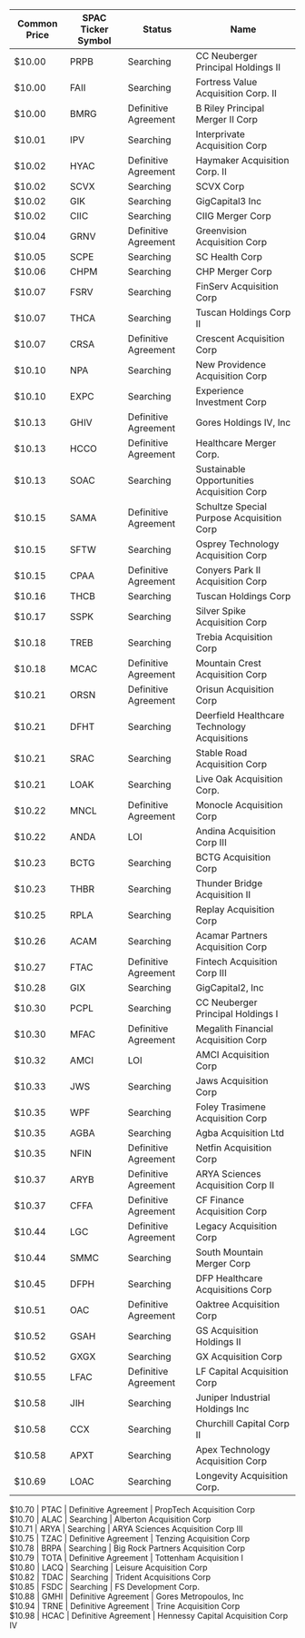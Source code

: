 Common Price  | SPAC Ticker Symbol | Status               | Name                                        
------------- | ------------------ | -------------------- | --------------------------------------------
$10.00        | PRPB               | Searching            | CC Neuberger Principal Holdings II          
$10.00        | FAII               | Searching            | Fortress Value Acquisition Corp. II         
$10.00        | BMRG               | Definitive Agreement | B Riley Principal Merger II Corp            
$10.01        | IPV                | Searching            | Interprivate Acquisition Corp               
$10.02        | HYAC               | Definitive Agreement | Haymaker Acquisition Corp. II               
$10.02        | SCVX               | Searching            | SCVX Corp                                   
$10.02        | GIK                | Searching            | GigCapital3 Inc                             
$10.02        | CIIC               | Searching            | CIIG Merger Corp                            
$10.04        | GRNV               | Definitive Agreement | Greenvision Acquisition Corp                
$10.05        | SCPE               | Searching            | SC Health Corp                              
$10.06        | CHPM               | Searching            | CHP Merger Corp                             
$10.07        | FSRV               | Searching            | FinServ Acquisition Corp                    
$10.07        | THCA               | Searching            | Tuscan Holdings Corp II                     
$10.07        | CRSA               | Definitive Agreement | Crescent Acquisition Corp                   
$10.10        | NPA                | Searching            | New Providence Acquisition Corp             
$10.10        | EXPC               | Searching            | Experience Investment Corp                  
$10.13        | GHIV               | Definitive Agreement | Gores Holdings IV, Inc                      
$10.13        | HCCO               | Definitive Agreement | Healthcare Merger Corp.                     
$10.13        | SOAC               | Searching            | Sustainable Opportunities Acquisition Corp  
$10.15        | SAMA               | Definitive Agreement | Schultze Special Purpose Acquisition Corp   
$10.15        | SFTW               | Searching            | Osprey Technology Acquisition Corp          
$10.15        | CPAA               | Definitive Agreement | Conyers Park II Acquisition Corp            
$10.16        | THCB               | Searching            | Tuscan Holdings Corp                        
$10.17        | SSPK               | Searching            | Silver Spike Acquisition Corp               
$10.18        | TREB               | Searching            | Trebia Acquisition Corp                     
$10.18        | MCAC               | Definitive Agreement | Mountain Crest Acquisition Corp             
$10.21        | ORSN               | Definitive Agreement | Orisun Acquisition Corp                     
$10.21        | DFHT               | Searching            | Deerfield Healthcare Technology Acquisitions
$10.21        | SRAC               | Searching            | Stable Road Acquisition Corp                
$10.21        | LOAK               | Searching            | Live Oak Acquisition Corp.                  
$10.22        | MNCL               | Definitive Agreement | Monocle Acquisition Corp                    
$10.22        | ANDA               | LOI                  | Andina Acquisition Corp III                 
$10.23        | BCTG               | Searching            | BCTG Acquisition Corp                       
$10.23        | THBR               | Searching            | Thunder Bridge Acquisition II               
$10.25        | RPLA               | Searching            | Replay Acquisition Corp                     
$10.26        | ACAM               | Searching            | Acamar Partners Acquisition Corp            
$10.27        | FTAC               | Definitive Agreement | Fintech Acquisition Corp III                
$10.28        | GIX                | Searching            | GigCapital2, Inc                            
$10.30        | PCPL               | Searching            | CC Neuberger Principal Holdings I           
$10.30        | MFAC               | Definitive Agreement | Megalith Financial Acquisition Corp         
$10.32        | AMCI               | LOI                  | AMCI Acquisition Corp                       
$10.33        | JWS                | Searching            | Jaws Acquisition Corp                       
$10.35        | WPF                | Searching            | Foley Trasimene Acquisition Corp            
$10.35        | AGBA               | Searching            | Agba Acquisition Ltd                        
$10.35        | NFIN               | Definitive Agreement | Netfin Acquisition Corp                     
$10.37        | ARYB               | Definitive Agreement | ARYA Sciences Acquisition Corp II           
$10.37        | CFFA               | Definitive Agreement | CF Finance Acquisition Corp                 
$10.44        | LGC                | Definitive Agreement | Legacy Acquisition Corp                     
$10.44        | SMMC               | Searching            | South Mountain Merger Corp                  
$10.45        | DFPH               | Searching            | DFP Healthcare Acquisitions Corp            
$10.51        | OAC                | Definitive Agreement | Oaktree Acquisition Corp                    
$10.52        | GSAH               | Searching            | GS Acquisition Holdings II                  
$10.52        | GXGX               | Searching            | GX Acquisition Corp                         
$10.55        | LFAC               | Definitive Agreement | LF Capital Acquisition Corp                 
$10.58        | JIH                | Searching            | Juniper Industrial Holdings Inc             
$10.58        | CCX                | Searching            | Churchill Capital Corp II                   
$10.58        | APXT               | Searching            | Apex Technology Acquisition Corp            
$10.69        | LOAC               | Searching            | Longevity Acquisition Corp.
                
$10.70        | PTAC               | Definitive Agreement | PropTech Acquisition Corp                   
$10.70        | ALAC               | Searching            | Alberton Acquisition Corp                   
$10.71        | ARYA               | Searching            | ARYA Sciences Acquisition Corp III          
$10.75        | TZAC               | Definitive Agreement | Tenzing Acquisition Corp                    
$10.78        | BRPA               | Searching            | Big Rock Partners Acquisition Corp          
$10.79        | TOTA               | Definitive Agreement | Tottenham Acquisition I                     
$10.80        | LACQ               | Searching            | Leisure Acquisition Corp                    
$10.82        | TDAC               | Searching            | Trident Acquisitions Corp                   
$10.85        | FSDC               | Searching            | FS Development Corp.                        
$10.88        | GMHI               | Definitive Agreement | Gores Metropoulos, Inc                      
$10.94        | TRNE               | Definitive Agreement | Trine Acquisition Corp                      
$10.98        | HCAC               | Definitive Agreement | Hennessy Capital Acquisition Corp IV        
